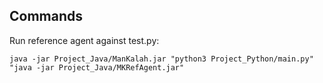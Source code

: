 ## Commands

Run reference agent against test.py:

`java -jar Project_Java/ManKalah.jar "python3 Project_Python/main.py" "java -jar Project_Java/MKRefAgent.jar"`

